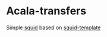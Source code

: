 # Acala-transfers

Simple [squid](https://subsquid.io) based on [squid-template](https://github.com/subsquid/squid-template)
